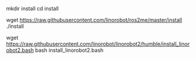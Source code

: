 mkdir install
cd install

wget https://raw.githubusercontent.com/linorobot/ros2me/master/install
./install

wget https://raw.githubusercontent.com/linorobot/linorobot2/humble/install_linorobot2.bash
bash install_linorobot2.bash
